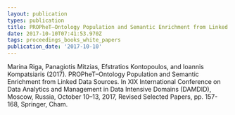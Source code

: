 ```yaml
---
layout: publication
types: publication
title: PROPheT–Ontology Population and Semantic Enrichment from Linked Data Sources
date: 2017-10-10T07:41:53.970Z
tags: proceedings_books_white_papers
publication_date: '2017-10-10'
---
```

Marina Riga, Panagiotis Mitzias, Efstratios Kontopoulos, and Ioannis Kompatsiaris (2017). PROPheT–Ontology Population and Semantic Enrichment from Linked Data Sources. In XIX International Conference on Data Analytics and Management in Data Intensive Domains (DAMDID), Moscow, Russia, October 10–13, 2017, Revised Selected Papers, pp. 157-168, Springer, Cham.

